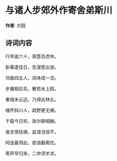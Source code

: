 # 与诸人步郊外作寄舍弟斯川

**作者**: 刘跂

## 诗词内容

行年逾六十，衰堕百虑休。

新春逢佳日，忽漫思出游。

邻曲四五人，风味成一流。

步屧相后先，散若水上鸥。

重城未云远，乃得此林丘。

缅怀斜川人，疏野更无俦。

千载今日欢，政尔聊相酬。

谁言恨枯槁，兹语当信不。

阿连最领此，欲语翻离忧。

寄声早归来，二仲须羊求。


